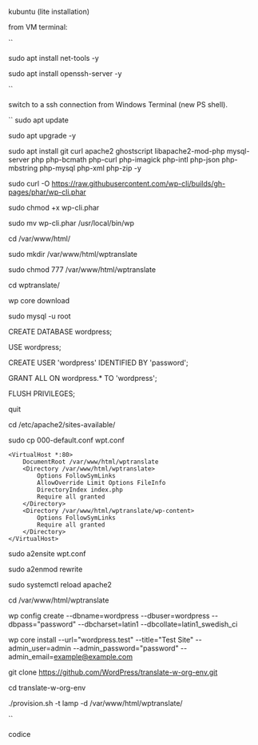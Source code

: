 kubuntu (lite installation)

from VM terminal:

``

sudo apt install net-tools -y

sudo apt install openssh-server -y

``

switch to a ssh connection from Windows Terminal (new PS shell).

``
sudo apt update

sudo apt upgrade -y

sudo apt install git curl apache2 ghostscript libapache2-mod-php mysql-server php php-bcmath php-curl php-imagick php-intl php-json php-mbstring php-mysql php-xml php-zip -y


sudo curl -O https://raw.githubusercontent.com/wp-cli/builds/gh-pages/phar/wp-cli.phar

sudo chmod +x wp-cli.phar

sudo mv wp-cli.phar /usr/local/bin/wp


cd /var/www/html/

sudo mkdir /var/www/html/wptranslate

sudo chmod 777 /var/www/html/wptranslate

cd wptranslate/

wp core download

sudo mysql -u root



CREATE DATABASE wordpress;

USE wordpress;

CREATE USER 'wordpress' IDENTIFIED BY 'password';

GRANT ALL ON wordpress.* TO 'wordpress';

FLUSH PRIVILEGES;

quit



cd /etc/apache2/sites-available/

sudo cp 000-default.conf wpt.conf


	<VirtualHost *:80>
		DocumentRoot /var/www/html/wptranslate
		<Directory /var/www/html/wptranslate>
			Options FollowSymLinks
			AllowOverride Limit Options FileInfo
			DirectoryIndex index.php
			Require all granted
		</Directory>
		<Directory /var/www/html/wptranslate/wp-content>
			Options FollowSymLinks
			Require all granted
		</Directory>
	</VirtualHost>



sudo a2ensite wpt.conf

sudo a2enmod rewrite

sudo systemctl reload apache2


cd /var/www/html/wptranslate

wp config create --dbname=wordpress --dbuser=wordpress --dbpass="password" --dbcharset=latin1 --dbcollate=latin1_swedish_ci

wp core install --url="wordpress.test" --title="Test Site" --admin_user=admin --admin_password="password" --admin_email=example@example.com


git clone https://github.com/WordPress/translate-w-org-env.git

cd translate-w-org-env

./provision.sh -t lamp -d /var/www/html/wptranslate/




``


codice


